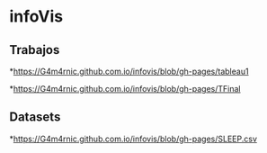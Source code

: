 # infoVis


## Trabajos

*https://G4m4rnic.github.com.io/infovis/blob/gh-pages/tableau1

*https://G4m4rnic.github.com.io/infovis/blob/gh-pages/TFinal

## Datasets

*https://G4m4rnic.github.com.io/infovis/blob/gh-pages/SLEEP.csv
